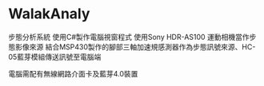 # WalakAnaly
步態分析系統
使用C#製作電腦視窗程式
使用Sony HDR-AS100 運動相機當作步態影像來源
結合MSP430製作的腳部三軸加速規感測器作為步態訊號來源、HC-05藍芽模組傳送訊號至電腦端

電腦需配有無線網路介面卡及藍芽4.0裝置
